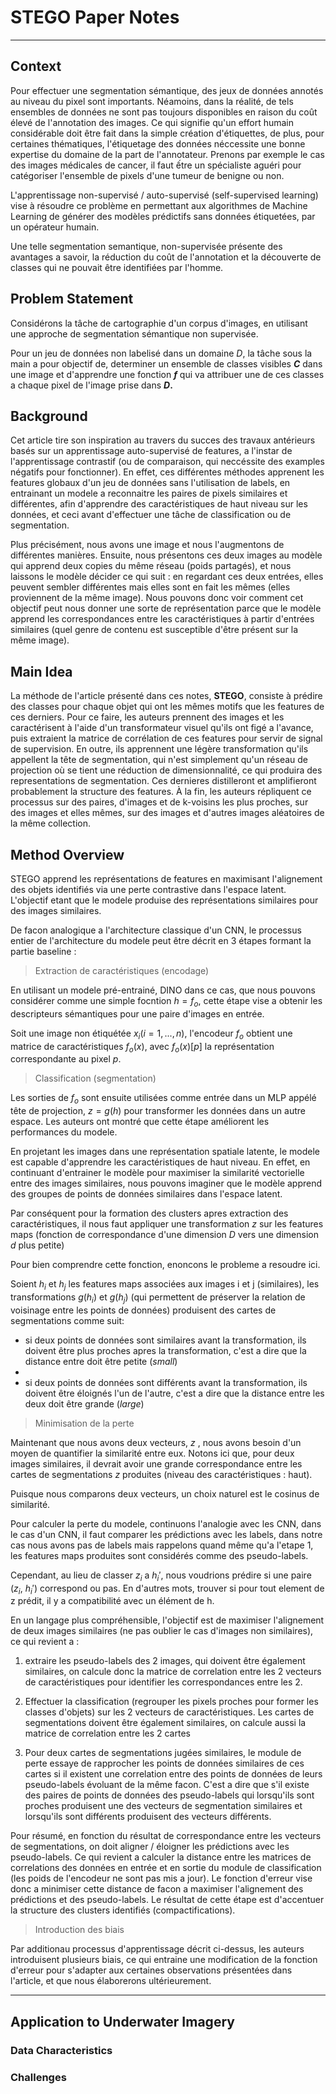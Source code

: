 # STEGO Paper Notes
---
## Context

Pour effectuer une segmentation sémantique, des jeux de données annotés au niveau du pixel sont importants. Néamoins, dans la réalité, de tels ensembles de données ne sont pas toujours disponibles en raison du coût élevé de l'annotation des images. Ce qui signifie qu'un effort humain considérable doit être fait dans la simple création d'étiquettes, de plus, pour certaines thématiques, l'étiquetage des données néccessite une bonne expertise du domaine de la part de l'annotateur. Prenons par exemple le cas des images médicales de cancer, il faut ếtre un spécialiste aguéri pour catégoriser l'ensemble de pixels d'une tumeur de benigne ou non.


L'apprentissage non-supervisé / auto-supervisé (self-supervised learning) vise à résoudre ce problème en permettant aux algorithmes de Machine Learning de générer des modèles prédictifs sans données étiquetées, par un opérateur humain.


Une telle segmentation semantique, non-supervisée présente des avantages a savoir, la réduction du coût de l'annotation et la découverte de classes qui ne pouvait être identifiées par l'homme.

## Problem Statement

Considérons la tâche de cartographie d'un corpus d'images, en utilisant une approche de segmentation sémantique non supervisée.

Pour un jeu de données non labelisé dans un domaine $D$, la tâche sous la main a pour objectif de, determiner un ensemble de classes visibles **$C$** dans une image et d'apprendre une fonction **$f$** qui va attribuer une de ces classes a chaque pixel de l'image prise dans **$D$.**

## Background

Cet article tire son inspiration au travers du succes des travaux antérieurs basés sur un apprentissage auto-supervisé de features, a l'instar de l'apprentissage contrastif (ou de comparaison, qui neccéssite des examples négatifs pour fonctionner). En effet, ces différentes méthodes apprenent les features globaux d'un jeu de données sans l'utilisation de labels, en entrainant un modele a reconnaitre les paires de pixels similaires et différentes, afin d'apprendre des caractéristiques de haut niveau sur les données, et ceci avant d'effectuer une tâche de classification ou de segmentation.

Plus précisément, nous avons une image et nous l'augmentons de différentes manières. Ensuite, nous présentons ces deux images au modèle qui apprend deux copies du même réseau (poids partagés), et nous laissons le modèle décider ce qui suit : en regardant ces deux entrées, elles peuvent sembler différentes mais elles sont en fait les mêmes (elles proviennent de la même image). Nous pouvons donc voir comment cet objectif peut nous donner une sorte de représentation parce que le modèle apprend les correspondances entre les caractéristiques à partir d'entrées similaires (quel genre de contenu est susceptible d'être présent sur la même image).

## Main Idea

La méthode de l'article présenté dans ces notes, **STEGO**, consiste à prédire des classes pour chaque objet qui ont les mêmes motifs que les features de ces derniers. Pour ce faire, les auteurs prennent des images et les caractérisent à l'aide d'un transformateur visuel qu'ils ont figé a l'avance, puis extraient la matrice de corrélation de ces features pour servir de signal de supervision. En outre, ils apprennent une légère transformation qu'ils appellent la tête de segmentation, qui n'est simplement qu'un réseau de projection où se tient une réduction de dimensionnalité, ce qui produira des representations de segmentation. Ces dernieres distilleront et amplifieront probablement la structure des features. À la fin, les auteurs répliquent ce processus sur des paires, d'images et de k-voisins les plus proches, sur des images et elles mêmes, sur des images et d'autres images aléatoires de la même collection.


## Method Overview

STEGO apprend les représentations de features en maximisant l'alignement des objets identifiés via une perte contrastive dans l'espace latent. L'objectif etant que le modele produise des représentations similaires pour des images similaires. 

De facon analogique a l'architecture classique d'un CNN, le processus entier de l'architecture du modele peut être décrit en 3 étapes formant la partie baseline :

> Extraction de caractéristiques (encodage)

En utilisant un modele pré-entrainé, DINO dans ce cas, que nous pouvons considérer comme une simple focntion $h = f_o$, cette étape vise a obtenir les descripteurs sémantiques pour une paire d'images en entrée.

Soit une image non étiquétée $x_i(i=1,...,n)$, l'encodeur $f_o$ obtient une matrice de caractéristiques $f_o(x)$, avec $f_o(x)[p]$ la représentation correspondante au pixel $p$. 

> Classification (segmentation)

Les sorties de $f_o$ sont ensuite utilisées comme entrée dans un MLP appélé tête de projection, $z = g(h)$ pour transformer les données dans un autre espace. Les auteurs ont montré que cette étape améliorent les performances du modele.

En projetant les images dans une représentation spatiale latente, le modele est capable d'apprendre les caractéristiques de haut niveau. En effet, en continuant d'entrainer le modèle pour maximiser la similarité vectorielle entre des images similaires, nous pouvons imaginer que le modèle apprend des groupes de points de données similaires dans l'espace latent.

Par conséquent pour la formation des clusters apres extraction des caractéristiques, il nous faut appliquer une transformation $z$ sur les features maps (fonction de correspondance d'une dimension $D$ vers une dimension $d$ plus petite)

Pour bien comprendre cette fonction, enoncons le probleme a resoudre ici.

Soient $h_i$ et $h_j$ les features maps associées aux images i et j (similaires), les transformations $g(h_i)$ et $g(h_j)$ (qui permettent de préserver la relation de voisinage entre les points de données) produisent des cartes de segmentations comme suit:

- si deux points de données sont similaires avant la transformation, ils doivent être plus proches apres la transformation, c'est a dire que la distance entre doit être petite (*small*)
- 
- si deux points de données sont différents avant la transformation, ils doivent être éloignés l'un de l'autre, c'est a dire que la distance entre les deux doit être grande (*large*)

> Minimisation de la perte

Maintenant que nous avons deux vecteurs, $z$ , nous avons besoin d'un moyen de quantifier la similarité entre eux. Notons ici que, pour deux images similaires, il devrait avoir une grande correspondance entre les cartes de segmentations $z$ produites (niveau des caractéristiques : haut).

Puisque nous comparons deux vecteurs, un choix naturel est le cosinus de similarité.

Pour calculer la perte du modele, continuons l'analogie avec les CNN, dans le cas d'un CNN, il faut comparer les prédictions avec les labels, dans notre cas nous avons pas de labels mais rappelons quand même qu'a l'etape 1, les features maps produites sont considérés comme des pseudo-labels. 

Cependant, au lieu de classer $z_i$ a $h_i'$, nous voudrions prédire si une paire ($z_i$, $h_i'$) correspond ou pas. En d'autres mots, trouver si pour tout element de z prédit, il y a compatibilité avec un élément de h.

En un langage plus compréhensible, l'objectif est de maximiser l'alignement de deux images similaires (ne pas oublier le cas d'images non similaires), ce qui revient a :

1. extraire les pseudo-labels des 2 images, qui doivent être également similaires, on calcule donc la matrice de correlation entre les 2 vecteurs de caractéristiques pour identifier les correspondances entre les 2.
 
2. Effectuer la classification (regrouper les pixels proches pour former les classes d'objets) sur les 2 vecteurs de caractéristiques. Les cartes de segmentations doivent être également similaires, on calcule aussi la matrice de correlation entre les 2 cartes
 
3. Pour deux cartes de segmentations jugées similaires, le module de perte essaye de rapprocher les points de données similaires de ces cartes si il existent une correlation entre des points de données de leurs pseudo-labels évoluant de la même facon. C'est a dire que s'il existe des paires de points de données des pseudo-labels qui lorsqu'ils sont proches produisent une des vecteurs de segmentation similaires et lorsqu'ils sont différents produisent des vecteurs différents.

Pour résumé, en fonction du résultat de correspondance entre les vecteurs de segmentations, on doit aligner / éloigner les prédictions avec les pseudo-labels. Ce qui revient a calculer la distance entre les matrices de correlations des données en entrée et en sortie du module de classification (les poids de l'encodeur ne sont pas mis a jour). Le fonction d'erreur vise donc a minimiser cette distance de facon a maximiser l'alignement des prédictions et des pseudo-labels. Le résultat de cette étape est d'accentuer la structure des clusters identifiés (compactifications).

> Introduction des biais

Par additionau processus d'apprentissage décrit ci-dessus, les auteurs introduisent plusieurs biais, ce qui entraine une modification de la fonction d'erreur pour s'adapter aux certaines observations présentées dans l'article, et que nous élaborerons ultérieurement.

---
## Application to Underwater Imagery

### Data Characteristics

### Challenges
